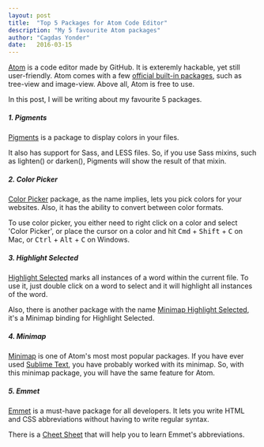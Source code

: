 ```yaml
---
layout: post
title:  "Top 5 Packages for Atom Code Editor"
description: "My 5 favourite Atom packages"
author: "Cagdas Yonder"
date:   2016-03-15
---
```


<a href='https://atom.io' target='blank'>Atom</a> is a code editor made by GitHub. It is exteremly hackable, yet still user-friendly. Atom comes with a few
<a href='https://atom.io/users/atom' target='blank'>official built-in packages</a>, such as tree-view and image-view. Above all, Atom is free to use.

In this post, I will be writing about my favourite 5 packages.

<div class='spacer'></div>

##### 1. Pigments
<a href='https://atom.io/packages/pigments' target='blank'>Pigments</a> is a package to display colors in your files.

It also has support for Sass, and LESS files. So, if you use Sass mixins, such as lighten() or darken(), Pigments will show the result of that mixin.

<div class='spacer'></div>

##### 2. Color Picker
<a href='https://atom.io/packages/emmet' target='blank'>Color Picker</a> package, as the name implies, lets you pick colors for your websites. Also, it has the ability to convert between color formats.

To use color picker, you either need to right click on a color and select 'Color Picker', or place the cursor on a color and hit <kbd>Cmd</kbd> + <kbd>Shift</kbd> + <kbd>C</kbd> on Mac, or <kbd>Ctrl</kbd> + <kbd>Alt</kbd> + <kbd>C</kbd> on Windows.

<div class='spacer'></div>

##### 3. Highlight Selected
<a href='https://atom.io/packages/highlight-selected' target='blank'>Highlight Selected</a> marks all instances of a word within the current file. To use it, just double click on a word to select and it will highlight all instances of the word.

Also, there is another package with the name <a href='https://atom.io/packages/minimap-highlight-selected' target='blank'>Minimap Highlight Selected</a>, it's a Minimap binding for Highlight Selected.

<div class='spacer'></div>

##### 4. Minimap
<a href='https://atom.io/packages/minimap' target='blank'>Minimap</a> is one of Atom's most most popular packages. If you have ever used
<a href='https://www.sublimetext.com' target='blank'>Sublime Text</a>, you have
probably worked with its minimap. So, with this minimap package, you will have the same
feature for Atom.

<div class='spacer'></div>

##### 5. Emmet
<a href='https://atom.io/packages/emmet' target='blank'>Emmet</a> is a must-have package for all developers. It lets you write HTML and CSS abbreviations without having to write regular syntax.

There is a <a href='http://docs.emmet.io/cheat-sheet' target='blank'>Cheet Sheet</a> that will help you to learn Emmet's abbreviations.
